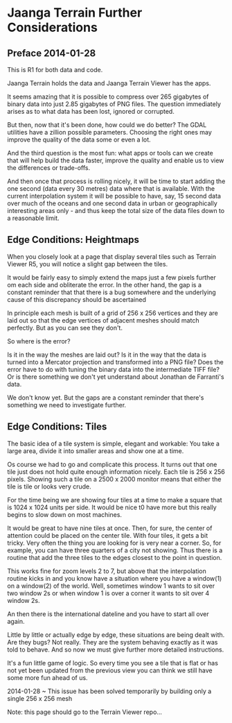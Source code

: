 Jaanga Terrain Further Considerations
=====================================


## Preface 2014-01-28
This is R1 for both data and code.

Jaanga Terrain holds the data and Jaanga Terrain Viewer has the apps.

It seems amazing that it is possible to compress over 265 gigabytes of binary data into just 2.85 gigabytes of PNG files. The question immediately arises as to what data has been lost, ignored or corrupted.

But then, now that it's been done, how could we do better? The GDAL utilities have a zillion possible parameters. Choosing the right ones may improve the quality of the data some or even a lot.

And the third question is the most fun: what apps or tools can we create that will help build the data faster, improve the quality and enable us to view the differences or trade-offs.

And then once that process is rolling nicely, it will be time to start adding the one second (data every 30 metres) data where that is available. With the current interpolation system it will be possible to have, say, 15 second data over much of the oceans and one second data in urban or geographically interesting areas only - and thus keep the total size of the data files down to a reasonable limit.


 
## Edge Conditions: Heightmaps

When you closely look at a page that display several tiles such as Terrain Viewer R5, you will notice a slight gap between the tiles.

It would be fairly easy to simply extend the maps just a few pixels further om each side and obliterate the error. In the other hand, the gap is a constant reminder that that there is a bug somewhere and the underlying cause of this discrepancy should be ascertained

In principle each mesh is built of a grid of 256 x 256 vertices and they are laid out so that the edge vertices of adjacent meshes should match perfectly. But as you can see they don't.

So where is the error?

Is it in the way the meshes are laid out? Is it in the way that the data is turned into a Mercator projection and transformed into a PNG file? Does the error have to do with tuning the binary data into the intermediate TIFF file? Or is there something we don't yet understand about Jonathan de Farranti's data.

We don't know yet. But the gaps are a constant reminder that there's something we need to investigate further.

 
## Edge Conditions: Tiles

The basic idea of a tile system is simple, elegant and workable: You take a large area, divide it into smaller areas and show one at a time.

Os course we had to go and complicate this process. It turns out that one tile just does not hold quite enough information nicely. Each tile is 256 x 256 pixels. Showing such a tile on a 2500 x 2000 monitor means that either the tile is tile or looks very crude.

For the time being we are showing four tiles at a time to make a square that is 1024 x 1024 units per side. It would be nice t0 have more but this really begins to slow down on most machines.

It would be great to have nine tiles at once. Then, for sure, the center of attention could be placed on the center tile. With four tiles, it gets a bit tricky. Very often the thing you are looking for is very near a corner. So, for example, you can have three quarters of a city not showing. Thus there is a routine that add the three tiles to the edges closest to the point in question.  

This works fine for zoom levels 2 to 7, but above that the interpolation routine kicks in and you know have a situation where you have a window(1) on a window(2) of the world. Well, sometimes window 1 wants to sit over two window 2s or when window 1 is over a corner it wants to sit over 4 window 2s.

An then there is the international dateline and you have to start all over again.

Little by little or actually edge by edge, these situations are being dealt with. Are they bugs? Not really. They are the system behaving exactly as it was told to behave. And so now we must give further more detailed instructions.

It's a fun little game of logic. So every time you see a tile that is flat or has not yet been updated from the previous view you can think we still have some more fun ahead of us.


2014-01-28 ~ This issue has been solved temporarily by building only a single 256 x 256 mesh

Note: this page should go to the Terrain Viewer repo...

